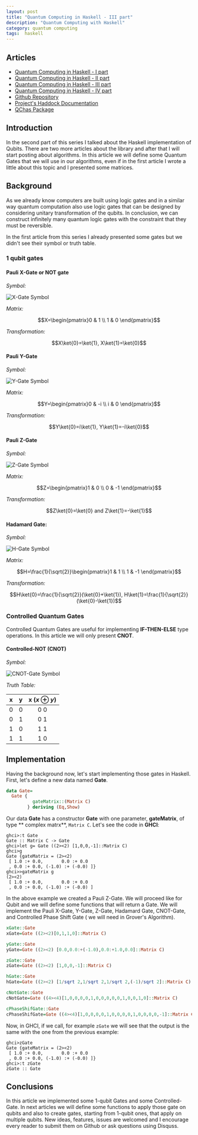```yaml
---
layout: post
title: "Quantum Computing in Haskell - III part"
description: "Quantum Computing with Haskell"
category: quantum computing
tags:  haskell 
---
```


## Articles

* [Quantum Computing in Haskell - I part][first_article]
* [Quantum Computing in Haskell - II part][second_article]
* [Quantum Computing in Haskell - III part][third_article]
* [Quantum Computing in Haskell - IV part][fourth_article]
* [Github Repository][git_repo]
* [Project's Haddock Documentation][documentation]
* [QChas Package][package]

## Introduction

In the second part of this series I talked about the Haskell implementation of Qubits. There are two more articles about the library and after that I will start posting about algorithms. In this article we will define some Quantum Gates that we will use in our algorithms, even if in the first article I wrote a little about this topic and I presented some matrices.

## Background

As we already know computers are built using logic gates and in a similar way quantum computation also use logic gates that can be designed by considering unitary transformation of the qubits. In conclusion, we can construct infinitely many quantum logic gates with the constraint that they must be reversible.

In the first article from this series I already presented some gates but we didn't see their symbol or truth table.

### 1 qubit gates

#### Pauli X-Gate or NOT gate

*Symbol:*

![X-Gate Symbol][xgate_img]

*Matrix:*

$$X=\begin{pmatrix}0 & 1 \\ 1 & 0 \end{pmatrix}$$

*Transformation:*

$\newcommand{\ket}[1]{\left|{#1}\right\rangle}$
$\newcommand{\bra}[1]{\left\langle{#1}\right|}$
$$X\ket{0}=\ket{1}, X\ket{1}=\ket{0}$$

#### Pauli Y-Gate

*Symbol:*

![Y-Gate Symbol][ygate_img]

*Matrix:*

$$Y=\begin{pmatrix}0 & -i \\ i & 0 \end{pmatrix}$$

*Transformation:*

$$Y\ket{0}=i\ket{1}, Y\ket{1}=-i\ket{0}$$

#### Pauli Z-Gate

*Symbol:*

![Z-Gate Symbol][zgate_img]

*Matrix:*

$$Z=\begin{pmatrix}1 & 0 \\ 0 & -1 \end{pmatrix}$$

*Transformation:*

$$Z\ket{0}=\ket{0} and Z\ket{1}=-\ket{1}$$

#### Hadamard Gate:

*Symbol:*

![H-Gate Symbol][hgate_img]

*Matrix:*

$$H=\frac{1}{\sqrt{2}}\begin{pmatrix}1 & 1 \\ 1 & -1 \end{pmatrix}$$

*Transformation:*

$$H\ket{0}=\frac{1}{\sqrt{2}}(\ket{0}+\ket{1}), H\ket{1}=\frac{1}{\sqrt{2}}(\ket{0}-\ket{1})$$

### Controlled Quantum Gates

Controlled Quantum Gates are useful for implementing **IF-THEN-ELSE** type operations. In this article we will only present **CNOT**.

#### Controlled-NOT (CNOT)

*Symbol:*

![CNOT-Gate Symbol][cnotgate_img]

*Truth Table:*

| x | y | x $(x\oplus y)$ |
|:-:|:-:|:---------------:|
| 0 | 0 | 0 0             | 
| 0 | 1 | 0 1             |
| 1 | 0 | 1 1             |
| 1 | 1 | 1 0             |

## Implementation

Having the background now, let's start implementing those gates in Haskell. First, let's define a new data named **Gate**.

```haskell
data Gate=
  Gate {
          gateMatrix::(Matrix C) 
        } deriving (Eq,Show)
```

Our data **Gate** has a constructor **Gate** with one parameter, **gateMatrix**, of type ** complex matrx**, `Matrix C`. Let's see the code in **GHCI**:

```
ghci>:t Gate
Gate :: Matrix C -> Gate
ghci>let g= Gate ((2><2) [1,0,0,-1]::Matrix C)
ghci>g
Gate {gateMatrix = (2><2)
 [ 1.0 :+ 0.0,       0.0 :+ 0.0
 , 0.0 :+ 0.0, (-1.0) :+ (-0.0) ]}
ghci>>gateMatrix g
(2><2)
 [ 1.0 :+ 0.0,       0.0 :+ 0.0
 , 0.0 :+ 0.0, (-1.0) :+ (-0.0) ]
 ```

In the above example we created a Pauli Z-Gate. We will proceed like for Qubit and we will define some functions that will return a Gate. We will implement the Pauli X-Gate, Y-Gate, Z-Gate, Hadamard Gate, CNOT-Gate, and Controlled Phase Shift Gate ( we will need in Grover's Algorithm).

```haskell
xGate::Gate
xGate=Gate ((2><2)[0,1,1,0]::Matrix C)

yGate::Gate
yGate=Gate ((2><2) [0.0,0.0:+(-1.0),0.0:+1.0,0.0]::Matrix C)

zGate::Gate
zGate=Gate ((2><2) [1,0,0,-1]::Matrix C)

hGate::Gate
hGate=Gate ((2><2) [1/sqrt 2,1/sqrt 2,1/sqrt 2,(-1)/sqrt 2]::Matrix C)

cNotGate::Gate
cNotGate=Gate ((4><4)[1,0,0,0,0,1,0,0,0,0,0,1,0,0,1,0]::Matrix C)

cPhaseShifGate::Gate
cPhaseShifGate=Gate ((4><4)[1,0,0,0,0,1,0,0,0,0,1,0,0,0,0,-1]::Matrix C)
```

Now, in GHCI, if we call, for example `zGate` we will see that the output is the same with the one from the previous example:

```
ghci>zGate
Gate {gateMatrix = (2><2)
 [ 1.0 :+ 0.0,       0.0 :+ 0.0
 , 0.0 :+ 0.0, (-1.0) :+ (-0.0) ]}
ghci>:t zGate
zGate :: Gate
```

## Conclusions

In this article we implemented some 1-qubit Gates and some Controlled-Gate. In next articles we will define some functions to apply those gate on qubits and also to create gates, starting from 1-qubit ones, that apply on multiple qubits. New ideas, features, issues are welcomed and I encourage every reader to submit them on Github or ask questions using Disquss.

[first_article]: https://ardeleanasm.github.io/Quantum-Computing-in-Haskell/
[second_article]: https://ardeleanasm.github.io/Quantum-Computing-in-Haskell-second-part/
[third_article]: https://ardeleanasm.github.io/Quantum-Computing-in-Haskell-third-part/
[fourth_article]: https://ardeleanasm.github.io/Quantum-Computing-in-Haskell-fourth-part/
[git_repo]: https://github.com/ardeleanasm/qchas
[documentation]: https://ardeleanasm.github.io/qchas/
[package]: https://hackage.haskell.org/package/qchas

[1]: https://hackage.haskell.org/package/hmatrix
[2]: https://github.com/ardeleanasm/quantum_computing


[xgate_img]: https://ardeleanasm.github.io/resources/quantum_serie/xgate.png "Pauli XGate"
[ygate_img]: https://ardeleanasm.github.io/resources/quantum_serie/ygate.png "Pauli YGate"
[zgate_img]: https://ardeleanasm.github.io/resources/quantum_serie/zgate.png "Pauli ZGate"
[hgate_img]: https://ardeleanasm.github.io/resources/quantum_serie/hgate.png "Hadamard Gate"
[cnotgate_img]: https://ardeleanasm.github.io/resources/quantum_serie/cnotgate.png "Controlled-NOT"
